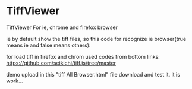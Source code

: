 # TiffViewer
TiffViewer For ie, chrome and firefox browser

ie by default show the tiff files, so this code for recognize ie browser(true means ie and false means others): 

<script>
function msieversion() 
{
    var ua = window.navigator.userAgent;
    var msie = ua.indexOf("MSIE ");

    if (msie > 0) // If Internet Explorer, return version number
    {
		return true;
        //alert(parseInt(ua.substring(msie + 5, ua.indexOf(".", msie))));
    }
    else  // If another browser, return 0
    {
		return false;
        //alert('otherbrowser');
    }
    return false;
} 
</script>

for load tiff in firefox and chrom used codes from bottom links:
https://github.com/seikichi/tiff.js/tree/master

demo upload in this "tiff All Browser.html" file download and test it. it is work...
